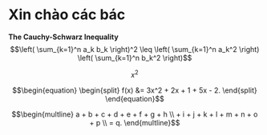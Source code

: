 # Xin chào các bác
**The Cauchy-Schwarz Inequality**
$$\left( \sum_{k=1}^n a_k b_k \right)^2 \leq \left( \sum_{k=1}^n a_k^2 \right) \left( \sum_{k=1}^n b_k^2 \right)$$

$$ x^2 $$

$$\begin{equation}
\begin{split}
    f(x) &= 3x^2 + 2x + 1 + 5x - 2.
\end{split}
\end{equation}$$

$$\begin{multline}
    a + b + c + d + e + f + g + h \\
    + i + j + k + l + m + n + o + p \\
    = q.
\end{multline}$$
